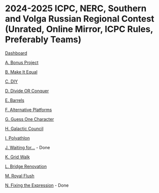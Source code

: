 # 2024-2025 ICPC, NERC, Southern and Volga Russian Regional Contest (Unrated, Online Mirror, ICPC Rules, Preferably Teams)

[Dashboard](https://codeforces.com/contest/2038)

[A. Bonus Project](https://codeforces.com/contest/2038/problem/A)

[B. Make It Equal](https://codeforces.com/contest/2038/problem/B)

[C. DIY](https://codeforces.com/contest/2038/problem/C)

[D. Divide OR Conquer](https://codeforces.com/contest/2038/problem/D)

[E. Barrels](https://codeforces.com/contest/2038/problem/E)

[F. Alternative Platforms](https://codeforces.com/contest/2038/problem/F)

[G. Guess One Character](https://codeforces.com/contest/2038/problem/G)

[H. Galactic Council](https://codeforces.com/contest/2038/problem/H)

[I. Polyathlon](https://codeforces.com/contest/2038/problem/I)

[J. Waiting for...](https://codeforces.com/contest/2038/problem/J) - Done

[K. Grid Walk](https://codeforces.com/contest/2038/problem/K)

[L. Bridge Renovation](https://codeforces.com/contest/2038/problem/L)

[M. Royal Flush](https://codeforces.com/contest/2038/problem/M)

[N. Fixing the Expression](https://codeforces.com/contest/2038/problem/N) - Done
